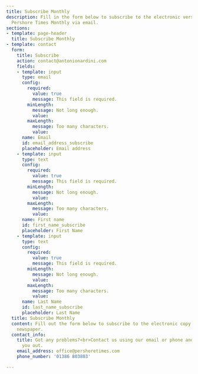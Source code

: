 ```yaml
---
title: Subscribe Monthly
description: Fill in the form below to subscribe to the electronic version of the
  Pershore Times Monthly via email.
sections:
- template: page-header
  title: Subscribe Monthly
- template: contact
  form:
    title: Subscribe
    action: contact@antonionardini.com
    fields:
    - template: input
      type: email
      config:
        required:
          value: true
          message: This field is required.
        minLength:
          message: Not long enough.
          value: 
        maxLength:
          message: Too many characters.
          value: 
      name: Email
      id: email_address_subscribe
      placeholder: Email address
    - template: input
      type: text
      config:
        required:
          value: true
          message: This field is required.
        minLength:
          message: Not long enough.
          value: 
        maxLength:
          message: Too many characters.
          value: 
      name: First name
      id: first_name_subscribe
      placeholder: First Name
    - template: input
      type: text
      config:
        required:
          value: true
          message: This field is required.
        minLength:
          message: Not long enough.
          value: 
        maxLength:
          message: Too many characters.
          value: 
      name: Last Name
      id: last_name_subscribe
      placeholder: Last Name
  title: Subscribe Monthly
  content: Fill out the form below to subscribe to the electronic copy of our monthly
    newspaper.
  contact_info:
    title: Got any problems?<br>Contact us using our email or phone and we can sort
      you out.
    email_address: office@pershoretimes.com
    phone_number: '01386 803803'

---
```

